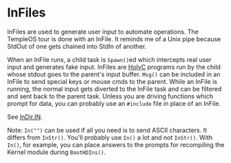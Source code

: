 # InFiles
InFiles are used to generate user input to automate operations. The TempleOS tour is done with an InFile. It reminds me of a Unix pipe because StdOut of one gets chained into StdIn of another.

When an InFile runs, a child task is `Spawn()`ed which intercepts real user input and generates fake input. InFiles are [HolyC](./HolyC.md) programs run by the child whose stdout goes to the parent's input buffer. `Msg()` can be included in an InFile to send special keys or mouse cmds to the parent. While an InFile is running, the normal input gets diverted to the InFile task and can be filtered and sent back to the parent task. Unless you are driving functions which prompt for data, you can probably use an `#include` file in place of an InFile.

See [InDir.IN](https://github.com/cia-foundation/TempleOS/blob/c26482bb6ad3f80106d28504ec5db3c6a360732c/Demo/InFile/InDir.IN).

Note: `In("")` can be used if all you need is to send ASCII characters. It differs from `InStr()`. You'll probably use `In()` a lot and not `InStr()`. With `In()`, for example, you can place answers to the prompts for recompiling the Kernel module during `BootHDIns()`.
